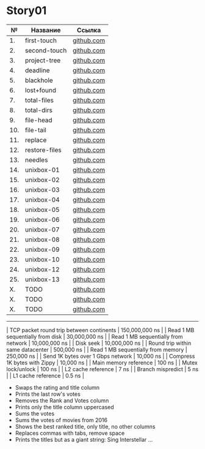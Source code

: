 # Story01

| №   | Название      | Ссылка                        |
| --- | ------------- | ----------------------------- |
| 1.  | first-touch   | [github.com](./first-touch)   |
| 2.  | second-touch  | [github.com](./second-touch)  |
| 3.  | project-tree  | [github.com](./project-tree)  |
| 4.  | deadline      | [github.com](./deadline)      |
| 5.  | blackhole     | [github.com](./blackhole)     |
| 6.  | lost+found    | [github.com](./lost+found)    |
| 7.  | total-files   | [github.com](./total-files)   |
| 8.  | total-dirs    | [github.com](./total-dirs)    |
| 9.  | file-head     | [github.com](./file-head)     |
| 10. | file-tail     | [github.com](./file-tail)     |
| 11. | replace       | [github.com](./replace)       |
| 12. | restore-files | [github.com](./restore-files) |
| 13. | needles       | [github.com](./needles)       |
| 14. | unixbox-01    | [github.com](./unixbox-01)    |
| 15. | unixbox-02    | [github.com](./unixbox-02)    |
| 16. | unixbox-03    | [github.com](./unixbox-03)    |
| 17. | unixbox-04    | [github.com](./unixbox-04)    |
| 18. | unixbox-05    | [github.com](./unixbox-05)    |
| 19. | unixbox-06    | [github.com](./unixbox-06)    |
| 20. | unixbox-07    | [github.com](./unixbox-07)    |
| 21. | unixbox-08    | [github.com](./unixbox-08)    |
| 22. | unixbox-09    | [github.com](./unixbox-09)    |
| 23. | unixbox-10    | [github.com](./unixbox-10)    |
| 24. | unixbox-12    | [github.com](./unixbox-12)    |
| 25. | unixbox-13    | [github.com](./unixbox-13)    |
| X.  | TODO          | [github.com](./TODO)          |
| X.  | TODO          | [github.com](./TODO)          |
| X.  | TODO          | [github.com](./TODO)          |

---

| TCP packet round trip between continents | 150,000,000 ns |
| Read 1 MB sequentially from disk | 30,000,000 ns |
| Read 1 MB sequentially from network | 10,000,000 ns |
| Disk seek | 10,000,000 ns |
| Round trip within same datacenter | 500,000 ns |
| Read 1 MB sequentially from memory | 250,000 ns |
| Send 1K bytes over 1 Gbps network | 10,000 ns |
| Compress 1K bytes with Zippy | 10,000 ns |
| Main memory reference | 100 ns |
| Mutex lock/unlock | 100 ns |
| L2 cache reference | 7 ns |
| Branch mispredict | 5 ns |
| L1 cache reference | 0.5 ns |

* Swaps the rating and title column
* Prints the last row's votes
* Removes the Rank and Votes column
* Prints only the title column uppercased
* Sums the votes
* Sums the votes of movies from 2016
* Shows the best ranked title, only title, no other columns
* Replaces commas with tabs, remove space
* Prints the titles but as a giant string: Sing Interstellar ...
